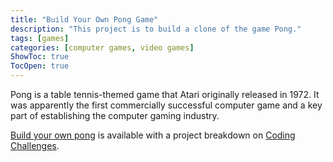 ```yaml
---
title: "Build Your Own Pong Game"
description: "This project is to build a clone of the game Pong."
tags: [games]
categories: [computer games, video games]
ShowToc: true
TocOpen: true
---
```


Pong is a table tennis-themed game that Atari originally released in 1972. It was apparently the first commercially successful computer game and a key part of establishing the computer gaming industry.

<!--more-->

[Build your own pong](https://codingchallenges.fyi/challenges/challenge-pong) is available with a project breakdown on [Coding Challenges](https://codingchallenges.fyi/).